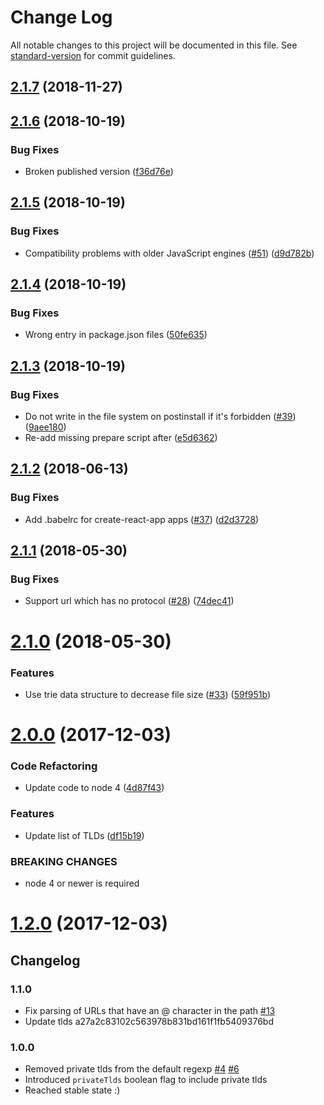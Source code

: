 # Change Log

All notable changes to this project will be documented in this file. See [standard-version](https://github.com/conventional-changelog/standard-version) for commit guidelines.

<a name="2.1.7"></a>
## [2.1.7](https://github.com/peerigon/parse-domain/compare/v2.1.6...v2.1.7) (2018-11-27)



<a name="2.1.6"></a>
## [2.1.6](https://github.com/peerigon/parse-domain/compare/v2.1.5...v2.1.6) (2018-10-19)


### Bug Fixes

* Broken published version ([f36d76e](https://github.com/peerigon/parse-domain/commit/f36d76e))



<a name="2.1.5"></a>
## [2.1.5](https://github.com/peerigon/parse-domain/compare/v2.1.4...v2.1.5) (2018-10-19)


### Bug Fixes

* Compatibility problems with older JavaScript engines ([#51](https://github.com/peerigon/parse-domain/issues/51)) ([d9d782b](https://github.com/peerigon/parse-domain/commit/d9d782b))



<a name="2.1.4"></a>
## [2.1.4](https://github.com/peerigon/parse-domain/compare/v2.1.3...v2.1.4) (2018-10-19)


### Bug Fixes

* Wrong entry in package.json files ([50fe635](https://github.com/peerigon/parse-domain/commit/50fe635))



<a name="2.1.3"></a>
## [2.1.3](https://github.com/peerigon/parse-domain/compare/v2.1.2...v2.1.3) (2018-10-19)


### Bug Fixes

* Do not write in the file system on postinstall if it's forbidden ([#39](https://github.com/peerigon/parse-domain/issues/39)) ([9aee180](https://github.com/peerigon/parse-domain/commit/9aee180))
* Re-add missing prepare script after ([e5d6362](https://github.com/peerigon/parse-domain/commit/e5d6362))



<a name="2.1.2"></a>
## [2.1.2](https://github.com/peerigon/parse-domain/compare/v2.1.1...v2.1.2) (2018-06-13)


### Bug Fixes

* Add .babelrc for create-react-app apps ([#37](https://github.com/peerigon/parse-domain/issues/37)) ([d2d3728](https://github.com/peerigon/parse-domain/commit/d2d3728))



<a name="2.1.1"></a>
## [2.1.1](https://github.com/peerigon/parse-domain/compare/v2.1.0...v2.1.1) (2018-05-30)


### Bug Fixes

* Support url which has no protocol ([#28](https://github.com/peerigon/parse-domain/issues/28)) ([74dec41](https://github.com/peerigon/parse-domain/commit/74dec41))



<a name="2.1.0"></a>
# [2.1.0](https://github.com/peerigon/parse-domain/compare/v2.0.0...v2.1.0) (2018-05-30)


### Features

* Use trie data structure to decrease file size ([#33](https://github.com/peerigon/parse-domain/issues/33)) ([59f951b](https://github.com/peerigon/parse-domain/commit/59f951b))



<a name="2.0.0"></a>
# [2.0.0](https://github.com/peerigon/parse-domain/compare/v1.2.0...v2.0.0) (2017-12-03)


### Code Refactoring

* Update code to node 4 ([4d87f43](https://github.com/peerigon/parse-domain/commit/4d87f43))


### Features

* Update list of TLDs ([df15b19](https://github.com/peerigon/parse-domain/commit/df15b19))


### BREAKING CHANGES

* node 4 or newer is required



<a name="1.2.0"></a>
# [1.2.0](https://github.com/peerigon/parse-domain/compare/v1.1.0...v1.2.0) (2017-12-03)



Changelog
---------

### 1.1.0
- Fix parsing of URLs that have an @ character in the path [#13](https://github.com/peerigon/parse-domain/issues/13)
- Update tlds a27a2c83102c563978b831bd161f1fb5409376bd

### 1.0.0
- Removed private tlds from the default regexp [#4](https://github.com/peerigon/parse-domain/issues/4) [#6](https://github.com/peerigon/parse-domain/issues/6)
- Introduced `privateTlds` boolean flag to include private tlds
- Reached stable state :)
